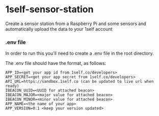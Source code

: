 # 1self-sensor-station
Create a sensor station from a Raspberry Pi and some sensors and automatically upload the data to your 1self account

### .env file
In order to run this you'll need to create a .env file in the root directory.

The .env file should have the format, as follows:

```
APP_ID=<get your app id from 1self.co/developers>
APP_SECRET=<get your app secret from 1self.co/developers>
API_URL=https://sandbox.1self.co (can be updated to live url when ready)
IBEACON_UUID=<UUID for attached beacon>
IBEACON_MAJOR=<major value for attached beacon>
IBEACON_MINOR=<minor value for attached beacon>
APP_NAME=<the name of your app>
APP_VERSION=0.1 <keep your version updated>
```
